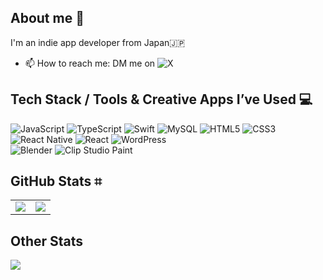 ## About me 🍉

I'm an indie app developer from Japan🇯🇵

- 📫 How to reach me: DM me on ![X](https://img.shields.io/badge/X-%23000000.svg?style=for-the-badge&logo=X&logoColor=white)

## Tech Stack / Tools & Creative Apps I’ve Used 💻
![JavaScript](https://img.shields.io/badge/javascript-%23323330.svg?style=for-the-badge&logo=javascript&logoColor=%23F7DF1E)
![TypeScript](https://img.shields.io/badge/typescript-%23007ACC.svg?style=for-the-badge&logo=typescript&logoColor=white)
![Swift](https://img.shields.io/badge/swift-F54A2A?style=for-the-badge&logo=swift&logoColor=white)
![MySQL](https://img.shields.io/badge/mysql-4479A1.svg?style=for-the-badge&logo=mysql&logoColor=white)
![HTML5](https://img.shields.io/badge/html5-%23E34F26.svg?style=for-the-badge&logo=html5&logoColor=white)
![CSS3](https://img.shields.io/badge/css3-%231572B6.svg?style=for-the-badge&logo=css3&logoColor=white)
<br>
![React Native](https://img.shields.io/badge/react_native-%2320232a.svg?style=for-the-badge&logo=react&logoColor=%2361DAFB)
![React](https://img.shields.io/badge/react-%2320232a.svg?style=for-the-badge&logo=react&logoColor=%2361DAFB)
![WordPress](https://img.shields.io/badge/WordPress-%23117AC9.svg?style=for-the-badge&logo=WordPress&logoColor=white)
<br>
![Blender](https://img.shields.io/badge/blender-%23F5792A.svg?style=for-the-badge&logo=blender&logoColor=white)
![Clip Studio Paint](https://img.shields.io/badge/ClipStudioPaint-%23CFD3D3.svg?style=for-the-badge&logo=ClipStudioPaint&logoColor=white)

## GitHub Stats ⌗
 <table style="border: 0px">
    <tr>
      <td style="vertical-align: top;"><img src="https://github-readme-stats-nine-alpha.vercel.app/api?username=signothecat&show_icons=true&count_private=true&theme=shades-of-purple" /></td>
      <td style="vertical-align: top;"> <img src="https://github-readme-stats-nine-alpha.vercel.app/api/top-langs?username=signothecat&layout=compact&theme=shades-of-purple&langs_count=8" /></td>
    </tr>
 </table>

## Other Stats
![](https://komarev.com/ghpvc/?username=signothecat&abbreviated=true)

<!--
- 🔭 I’m currently working on ...
- 🌱 I’m currently learning ...
- 👯 I’m looking to collaborate on ...
- 🤔 I’m looking for help with ...
- 💬 Ask me about ...
- 📫 How to reach me: ...
- 😄 Pronouns: ...
- ⚡ Fun fact: ...
-->
